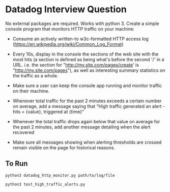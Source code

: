 # Datadog Interview Question

No external packages are required. Works with python 3.
Create a simple console program that monitors HTTP traffic on your machine:

- Consume an actively written-to w3c-formatted HTTP access log
(https://en.wikipedia.org/wiki/Common_Log_Format)

- Every 10s, display in the console the sections of the web site with the most
hits (a section is defined as being what's before the second '/' in a URL. i.e.
the section for "http://my.site.com/pages/create' is
"http://my.site.com/pages"), as well as interesting summary statistics on the
traffic as a whole.

- Make sure a user can keep the console app running and monitor traffic on
their machine.

- Whenever total traffic for the past 2 minutes exceeds a certain number on
average, add a message saying that “High traffic generated an alert - hits =
{value}, triggered at {time}”

- Whenever the total traffic drops again below that value on average for the
past 2 minutes, add another message detailing when the alert recovered

- Make sure all messages showing when alerting thresholds are crossed remain
 visible on the page for historical reasons.

## To Run

    python3 datadog_http_monitor.py path/to/log/file

    python3 test_high_traffic_alerts.py
